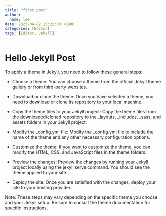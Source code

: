 ```yaml
---
title: "first post"
author:
  name: lee
date: 2023-04-02 13:22:00 +0900
categories: [Editor]
tags: [Editor, Jekyll]
---
```


# Hello Jekyll Post

To apply a theme in Jekyll, you need to follow these general steps:

* Choose a theme: You can choose a theme from the official Jekyll theme gallery or from third-party websites.

* Download or clone the theme: Once you have selected a theme, you need to download or clone its repository to your local machine.

* Copy the theme files to your Jekyll project: Copy the theme files from the downloaded/cloned repository to the _layouts, _includes, _sass, and assets folders in your Jekyll project.

* Modify the _config.yml file: Modify the _config.yml file to include the name of the theme and any other necessary configuration options.

* Customize the theme: If you want to customize the theme, you can modify the HTML, CSS, and JavaScript files in the theme folders.

* Preview the changes: Preview the changes by running your Jekyll project locally using the jekyll serve command. You should see the theme applied to your site.

* Deploy the site: Once you are satisfied with the changes, deploy your site to your hosting provider.

Note: These steps may vary depending on the specific theme you choose and your Jekyll setup. Be sure to consult the theme documentation for specific instructions.